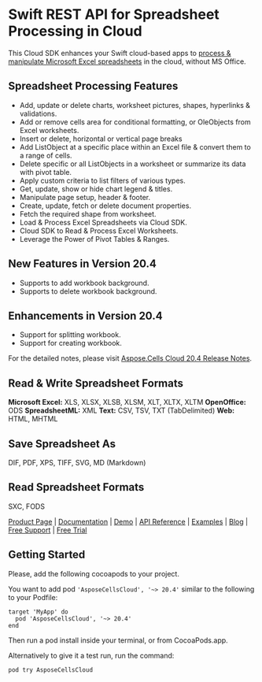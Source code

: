 # Swift REST API for Spreadsheet Processing in Cloud

This Cloud SDK enhances your Swift cloud-based apps to [process & manipulate Microsoft Excel spreadsheets](https://products.aspose.cloud/cells/swift) in the cloud, without MS Office.

## Spreadsheet Processing Features

- Add, update or delete charts, worksheet pictures, shapes, hyperlinks & validations.
- Add or remove cells area for conditional formatting, or OleObjects from Excel worksheets.
- Insert or delete, horizontal or vertical page breaks
- Add ListObject at a specific place within an Excel file & convert them to a range of cells.
- Delete specific or all ListObjects in a worksheet or summarize its data with pivot table.
- Apply custom criteria to list filters of various types.
- Get, update, show or hide chart legend & titles.
- Manipulate page setup, header & footer.
- Create, update, fetch or delete document properties.
- Fetch the required shape from worksheet.
- Load & Process Excel Spreadsheets via Cloud SDK.
- Cloud SDK to Read & Process Excel Worksheets.
- Leverage the Power of Pivot Tables & Ranges.

## New Features in Version 20.4

- Supports to add workbook background.
- Supports to delete workbook background.

## Enhancements in Version 20.4

- Support for splitting workbook.
- Support for creating workbook.

For the detailed notes, please visit [Aspose.Cells Cloud 20.4 Release Notes](https://docs.aspose.cloud/display/cellscloud/Aspose.Cells+Cloud+20.4+Release+Notes).

## Read & Write Spreadsheet Formats

**Microsoft Excel:** XLS, XLSX, XLSB, XLSM, XLT, XLTX, XLTM
**OpenOffice:** ODS
**SpreadsheetML:** XML
**Text:** CSV, TSV, TXT (TabDelimited)
**Web:** HTML, MHTML

## Save Spreadsheet As

DIF, PDF, XPS, TIFF, SVG, MD (Markdown)

## Read Spreadsheet Formats

SXC, FODS

[Product Page](https://products.aspose.cloud/cells/swift) | [Documentation](https://docs.aspose.cloud/display/cellscloud/Home) | [Demo](https://products.aspose.app/cells/family) | [API Reference](https://apireference.aspose.cloud/cells/) | [Examples](https://github.com/aspose-cells-cloud/aspose-cells-cloud-swift) | [Blog](https://blog.aspose.cloud/category/cells/) | [Free Support](https://forum.aspose.cloud/c/cells) | [Free Trial](https://dashboard.aspose.cloud/#/apps)

## Getting Started

Please, add the following cocoapods to your project.

You want to add pod `'AsposeCellsCloud', '~> 20.4'` similar to the following to your Podfile:

```console
target 'MyApp' do
  pod 'AsposeCellsCloud', '~> 20.4'
end
```

Then run a pod install inside your terminal, or from CocoaPods.app.

Alternatively to give it a test run, run the command:

`pod try AsposeCellsCloud`
